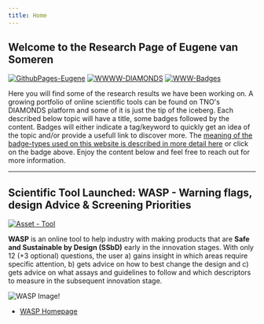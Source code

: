 ```yaml
---
title: Home
---
```


## Welcome to the Research Page of Eugene van Someren
[![GithubPages-Eugene](https://img.shields.io/badge/GithubPages-EPvanSomeren-green?logo=github)](https://evansomeren.github.io)
[![WWWW-DIAMONDS](https://img.shields.io/badge/WWW-DIAMONDS-blue?logo=writedotas)](https://diamonds.tno.nl)
[![WWW-Badges](https://img.shields.io/badge/WWW-Badges-green?logo=writedotas)](tags.md)

Here you will find some of the research results we have been working on. A growing portfolio of online scientific tools can be found on TNO's DIAMONDS platform and some of it is just the tip of the iceberg. 
Each described below topic will have a title, some badges followed by the content. Badges will either indicate a tag/keyword to quickly get an idea of the topic and/or provide a usefull link to discover more. The [meaning of the badge-types used on this website is described in more detail here](tags.md) or click on the badge above. Enjoy the content below and feel free to reach out for more information.


---

## Scientific Tool Launched: WASP - Warning flags, design Advice & Screening Priorities

[![Asset - Tool](https://img.shields.io/badge/Asset--Type-Tool-Red?logo=academia&logoColor=red&color=red)](https://evansomeren.github.io/tags)

**WASP** is an online tool to help industry with making products that are **Safe and Sustainable by Design (SSbD)** early in the innovation stages. With only 12 (+3 optional) questions, the user a) gains insight in which areas require specific attention, b) gets advice on how to best change the design and c) gets advice on what assays and guidelines to follow and which descriptors to measure in the subsequent innovation stage.

![WASP Image!](https://diamonds.tno.nl/storage/projects/wasp/banner_1733816343.png)

- [WASP Homepage](https://diamonds.tno.nl/projects/wasp "WASP's Homepage on TNO's DIAMONDS platform")
